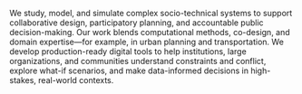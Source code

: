 We study, model, and simulate complex socio-technical systems to
support collaborative design, participatory planning, and
accountable public decision-making. Our work blends computational
methods, co-design, and domain expertise—for example, in urban
planning and transportation. We develop production-ready
digital tools to help institutions, large organizations, and
communities understand constraints and conflict,
explore what-if scenarios, and make data-informed decisions in
high-stakes, real-world contexts.
